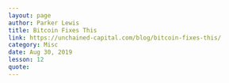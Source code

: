 ```yaml
---
layout: page
author: Parker Lewis
title: Bitcoin Fixes This
link: https://unchained-capital.com/blog/bitcoin-fixes-this/
category: Misc
date: Aug 30, 2019
lesson: 12
quote: 
---
```

